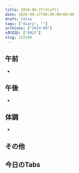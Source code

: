 ```yaml
---
title: 2024-09-27[draft]
date: 2024-09-27T00:00:00+09:00
draft: false
tags: ["diary", ""]
archives: ["2024-09"]
n年日記: ["0927"]
slug: 222540
---
```

## 午前
- 
## 午後
- 
## 体調
- 
## その他
## 今日のTabs
